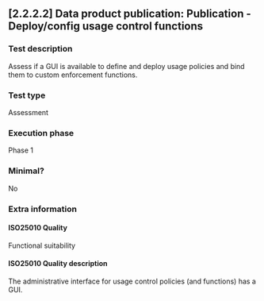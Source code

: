 
## [2.2.2.2] Data product publication: Publication - Deploy/config usage control functions
 
### Test description
Assess if a GUI is available to define and deploy usage policies and bind them to custom enforcement functions.
 
### Test type
Assessment
 
### Execution phase
Phase 1
 
### Minimal?
No
 
### Extra information
#### ISO25010 Quality
Functional suitability
#### ISO25010 Quality description
The administrative interface for usage control policies (and functions) has a GUI.
    